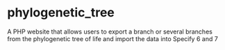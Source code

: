 # phylogenetic_tree
A PHP website that allows users to export a branch or several branches from the phylogenetic tree of life and import the data into Specify 6 and 7
